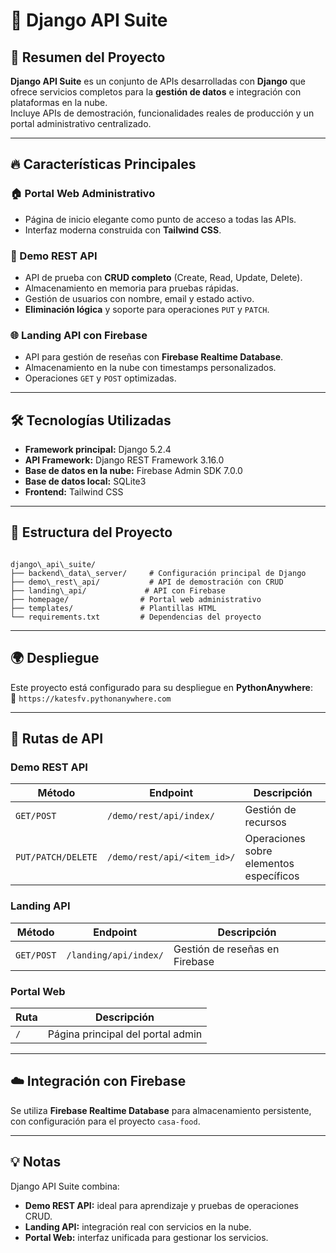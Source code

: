 
# 🚀 Django API Suite

## 📌 Resumen del Proyecto
**Django API Suite** es un conjunto de APIs desarrolladas con **Django** que ofrece servicios completos para la **gestión de datos** e integración con plataformas en la nube.  
Incluye APIs de demostración, funcionalidades reales de producción y un portal administrativo centralizado.

---

## 🔥 Características Principales

### 🏠 Portal Web Administrativo
- Página de inicio elegante como punto de acceso a todas las APIs.  
- Interfaz moderna construida con **Tailwind CSS**.

### 🔧 Demo REST API
- API de prueba con **CRUD completo** (Create, Read, Update, Delete).  
- Almacenamiento en memoria para pruebas rápidas.  
- Gestión de usuarios con nombre, email y estado activo.  
- **Eliminación lógica** y soporte para operaciones `PUT` y `PATCH`.

### 🌐 Landing API con Firebase
- API para gestión de reseñas con **Firebase Realtime Database**.  
- Almacenamiento en la nube con timestamps personalizados.  
- Operaciones `GET` y `POST` optimizadas.

---

## 🛠️ Tecnologías Utilizadas
- **Framework principal:** Django 5.2.4  
- **API Framework:** Django REST Framework 3.16.0  
- **Base de datos en la nube:** Firebase Admin SDK 7.0.0  
- **Base de datos local:** SQLite3  
- **Frontend:** Tailwind CSS  

---

## 📂 Estructura del Proyecto
```

django\_api\_suite/
├── backend\_data\_server/     # Configuración principal de Django
├── demo\_rest\_api/           # API de demostración con CRUD
├── landing\_api/             # API con Firebase
├── homepage/                # Portal web administrativo
├── templates/               # Plantillas HTML
└── requirements.txt         # Dependencias del proyecto
```


---

## 🌍 Despliegue
Este proyecto está configurado para su despliegue en **PythonAnywhere**:  
🔗 `https://katesfv.pythonanywhere.com`

---

## 🔗 Rutas de API

### Demo REST API
| Método      | Endpoint                              | Descripción                               |
|-------------|--------------------------------------|-------------------------------------------|
| `GET/POST`  | `/demo/rest/api/index/`               | Gestión de recursos                       |
| `PUT/PATCH/DELETE` | `/demo/rest/api/<item_id>/`    | Operaciones sobre elementos específicos   |

### Landing API
| Método      | Endpoint                              | Descripción                               |
|-------------|--------------------------------------|-------------------------------------------|
| `GET/POST`  | `/landing/api/index/`                | Gestión de reseñas en Firebase            |

### Portal Web
| Ruta        | Descripción                           |
|-------------|--------------------------------------|
| `/`         | Página principal del portal admin     |

---

## ☁️ Integración con Firebase
Se utiliza **Firebase Realtime Database** para almacenamiento persistente, con configuración para el proyecto `casa-food`.

---

## 💡 Notas
Django API Suite combina:
- **Demo REST API:** ideal para aprendizaje y pruebas de operaciones CRUD.  
- **Landing API:** integración real con servicios en la nube.  
- **Portal Web:** interfaz unificada para gestionar los servicios.  

